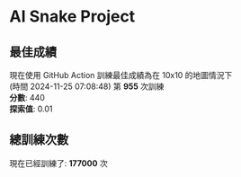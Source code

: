 
# AI Snake Project

## **最佳成績**
現在使用 GitHub Action 訓練最佳成績為在 10x10 的地圖情況下  
(時間 2024-11-25 07:08:48) 第 **955** 次訓練  
**分數**: 440  
**探索值**: 0.01

## 總訓練次數
現在已經訓練了: **177000** 次
